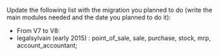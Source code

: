 Update the following list with the migration you planned to do (write the main modules needed and the date you planned to do it):
* From V7 to V8:
 * legalsylvain (early 2015) : point_of_sale, sale, purchase, stock, mrp, account_accountant;